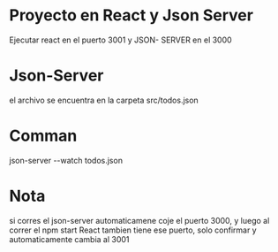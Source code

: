 # Proyecto en React y Json Server

Ejecutar react en el puerto 3001 y JSON- SERVER en el 3000

# Json-Server

el archivo se encuentra en la carpeta src/todos.json


# Comman
json-server --watch todos.json


# Nota

si corres el json-server automaticamene coje el puerto 3000, y luego al correr el npm start React tambien tiene ese puerto, solo confirmar y automaticamente cambia al 3001

